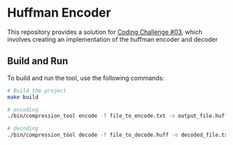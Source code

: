 # Huffman Encoder
This repository provides a solution for [Coding Challenge #03](https://codingchallenges.fyi/challenges/challenge-huffman), which involves creating an implementation of the huffman encoder and decoder

## Build and Run

To build and run the tool, use the following commands:

```sh
# Build the project
make build

# encoding
./bin/compression_tool encode -f file_to_encode.txt -o output_file.huff

# decoding
./bin/compression_tool decode -f file_to_decode.huff -o decoded_file.txt
```

<!-- ## Test

To run tests for the tool, use the following command:

```sh
# Run tests
make test
``` -->
